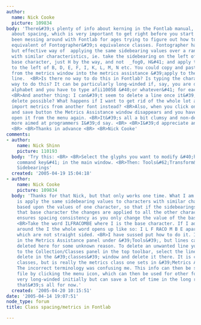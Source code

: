 ```yaml
---
author:
  name: Nick Cooke
  picture: 109834
body: 'There&#39;s plenty of info about kerning in the Fontlab manual, but very little
  about spacing, which is very important to get right before you start kerning. <BR>I&#39;ve
  been messing around with Fontlab for ages trying to figure out how to create the
  equivalent of Fontographer&#39;s equivalence classes. Fontographer had a very simple
  but effective way of  applying the same sidebearing values over a range of characters
  with similar characteristics, ie. take the sidebearing on the left of cap H &#40;the
  base character, just H by the way, and not  _fog0, H&#41; and apply the same value
  to the left of B, D, E, F, I, K, L, M, N etc. You could copy and paste the characters
  from the metrics window into the metrics assistance &#39;apply to these characters&#39;
  line.  <BR>Is there no way to do this in Fontlab? Is typing the characters the only
  way to do this? It can be particularly long-winded if, say, you are doing a Cyrillic
  alphabet and you have to type afii10058 &#40;or whatever&#41; for each character.
  <BR>And another thing: I can&#39;t seem to delete a line once it&#39;s there - no
  delete possible? What happens if I want to get rid of the whole lot and start again/or
  import metrics from another font instead? <BR>Also, when you click on the apply
  and save button the Metrics Assistance window disappears and you have to go and
  open it from the menu again. <BR>It&#39;s all a bit clumsy and non-designer friendly,
  more aimed at programmers I&#39;d say. <BR> <BR>I&#39;d appreciate any help on this
  <BR> <BR>Thanks in advance <BR> <BR>Nick Cooke'
comments:
- author:
    name: Nick Shinn
    picture: 110193
  body: 'Try this: <BR> <BR>Select the glyphs you want to modify &#40;hold down the
    command key&#41; in the main window. <BR>Then: Tools&#62;Transform&#62;Metrics&#62;Set
    Sidebearings'
  created: '2005-04-19 15:04:18'
- author:
    name: Nick Cooke
    picture: 109834
  body: 'Thanks for that Nick, but that only works one time. What I am trying to do
    is apply the same sidebearing values to characters with similar characteristics
    based upon the values of one character, so that if the sidebearings change on
    that base character the changes are applied to all the other characters. This
    ensures spacing consistency as you only change the value of the base character.
    <BR>Take the word ILFRACOMBE where I is the base character. If I add more space
    around the I the whole word opens up like so: I L F RACO M B E apart from ACO
    which are not straight sided. <BR>I have sussed put how to do it. It can be done
    in the Metrics Assistance panel under &#39;Tools&#39;, but lines can&#39;t be
    deleted here for some unknown reason. To delete an unwanted line you have open
    to the Collection/Classes panel in the top toolbar, select the line you want to
    delete in the &#39;classes&#39; window and delete it there. It is called kerning
    classes, but is really the metrics class one sets in &#39;Metrics Assistance&#39;.
    The incorrect terminology was confusing me. This info can then be saved as a .flc
    file by clicking the menu icon, which can then be used for other fonts. It&#39;s
    very long-winded initially but can save a lot of time in the long run. <BR> <BR>Phew!
    that&#39;s all for now.'
  created: '2005-04-20 10:15:51'
date: '2005-04-14 19:07:51'
node_type: forum
title: Class spacing/metrics in Fontlab

---
```

